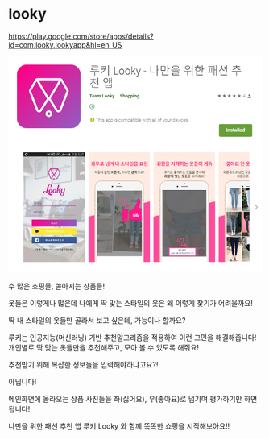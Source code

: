# looky

https://play.google.com/store/apps/details?id=com.looky.lookyapp&hl=en_US

![looky](./img/looky_img.png)


수 많은 쇼핑몰, 쏟아지는 상품들!

옷들은 이렇게나 많은데 나에게 딱 맞는 스타일의 옷은 왜 이렇게 찾기가 어려울까요!

딱 내 스타일의 옷들만 골라서 보고 싶은데, 가능이나 할까요?

루키는 인공지능(머신러닝) 기반 추천알고리즘을 적용하여 이런 고민을 해결해줍니다! 개인별로 딱 맞는 옷들만을 추천해주고, 모아 볼 수 있도록 해줘요!

추천받기 위해 복잡한 정보들을 입력해야하냐고요?!

아닙니다! 

메인화면에 올라오는 상품 사진들을 좌(싫어요), 우(좋아요)로 넘기며 평가하기만 하면 됩니다!

나만을 위한 패션 추천 앱 루키 Looky 와 함께 똑똑한 쇼핑을 시작해보아요!!
